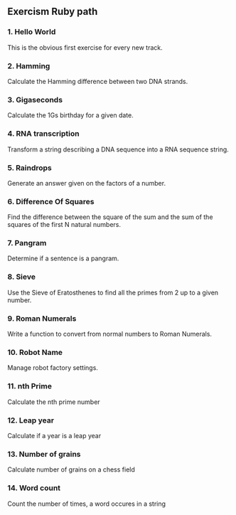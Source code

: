 ## Exercism Ruby path

### 1. Hello World
This is the obvious first exercise for every new track.

### 2. Hamming
Calculate the Hamming difference between two DNA strands.

### 3. Gigaseconds
Calculate the 1Gs birthday for a given date.

### 4. RNA transcription
Transform a string describing a DNA sequence into a RNA sequence string.

### 5. Raindrops
Generate an answer given on the factors of a number.

### 6. Difference Of Squares
Find the difference between the square of the sum and the sum of the squares of the first N natural numbers.

### 7. Pangram
Determine if a sentence is a pangram.

### 8. Sieve
Use the Sieve of Eratosthenes to find all the primes from 2 up to a given number.

### 9. Roman Numerals
Write a function to convert from normal numbers to Roman Numerals.

### 10. Robot Name
Manage robot factory settings.

### 11. nth Prime
Calculate the nth prime number

### 12. Leap year
Calculate if a year is a leap year

### 13. Number of grains
Calculate number of grains on a chess field

### 14. Word count
Count the number of times, a word occures in a string
